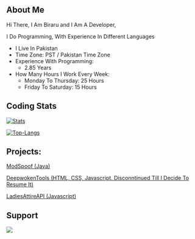 ## About Me

Hi There, I Am Biraru and I Am A Developer,

I Do Programming, With Experience In Different Languages
* I Live In Pakistan
* Time Zone: PST / Pakistan Time Zone
* Experience With Programming:
  * 2.85 Years
* How Many Hours I Work Every Week:
  * Monday To Thursday: 25 Hours
  * Friday To Saturday: 15 Hours

## Coding Stats

[![Stats](https://github-readme-stats-rho-sandy-71.vercel.app/api/?username=BiraruYT&theme=dark)]()

[![Top-Langs](https://github-readme-stats-rho-sandy-71.vercel.app/api/top-langs/?username=BiraruYT&theme=dark)]()

## Projects:

[ModSpoof (Java)](https://github.com/BiraruYT/ModSpoof)

[DeepwokenTools (HTML, CSS, Javascript. Disconntinued Till I Decide To Resume It)](https://github.com/BiraruYT/cheapplayz.github.io)

[LadiesAttireAPI (Javascript)](https://github.com/BiraruYT/LadiesAttireAPI)

## Support

<a href="https://www.buymeacoffee.com/cheapplayz"><img src="https://img.buymeacoffee.com/button-api/?text=Buy me a coffee&emoji=&slug=cheapplayz&button_colour=FFDD00&font_colour=000000&font_family=Comic&outline_colour=000000&coffee_colour=ffffff" /></a>

